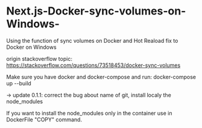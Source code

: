 # Next.js-Docker-sync-volumes-on-Windows-
Using the function of sync volumes on Docker and Hot Reaload fix to Docker on Windows 

origin stackoverflow topic: https://stackoverflow.com/questions/73518453/docker-sync-volumes

Make sure you have docker and docker-compose and run:
docker-compose up --build


-> update 0.1.1: correct the bug about name of git, install localy the node_modules


If you want to install the node_modules only in the container use in DockerFile "COPY" command.
